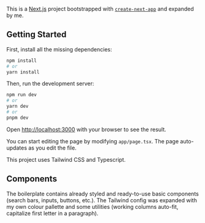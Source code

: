 This is a [Next.js](https://nextjs.org/) project bootstrapped with [`create-next-app`](https://github.com/vercel/next.js/tree/canary/packages/create-next-app) and expanded by me.

## Getting Started

First, install all the missing dependencies:

```bash
npm install
# or
yarn install
```

Then, run the development server:

```bash
npm run dev
# or
yarn dev
# or
pnpm dev
```

Open [http://localhost:3000](http://localhost:3000) with your browser to see the result.

You can start editing the page by modifying `app/page.tsx`. The page auto-updates as you edit the file.

This project uses Tailwind CSS and Typescript.

## Components

The boilerplate contains already styled and ready-to-use basic components (search bars, inputs, buttons, etc.).
The Tailwind config was expanded with my own colour pallette and some utilities (working columns auto-fit, capitalize first letter in a paragraph).
